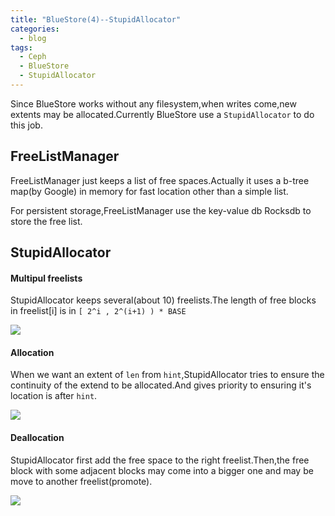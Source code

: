 ```yaml
---
title: "BlueStore(4)--StupidAllocator"
categories:
  - blog
tags:
  - Ceph
  - BlueStore
  - StupidAllocator
---
```



Since BlueStore works without any filesystem,when writes come,new extents may be allocated.Currently BlueStore use a `StupidAllocator` to do this job.

## FreeListManager

FreeListManager just keeps a list of free spaces.Actually it uses a b-tree map(by Google) in memory for fast location other than a simple list.

For persistent storage,FreeListManager use the key-value db Rocksdb to store the free list.

## StupidAllocator

#### Multipul freelists

StupidAllocator keeps several(about 10) freelists.The length of free blocks in freelist[i] is in `[ 2^i , 2^(i+1) ) * BASE`

![](http://cezvf.img47.wal8.com/img47/544731_20160503164529/146228964528.png)

#### Allocation

When we want an extent of `len` from `hint`,StupidAllocator tries to ensure the continuity of the extend to be allocated.And gives priority to ensuring it's location is after `hint`.

![](http://cooljiansir.oss-cn-beijing.aliyuncs.com/bwlab/allocator1.png)

#### Deallocation

StupidAllocator first add the free space to the right freelist.Then,the free block with some adjacent blocks may come into a bigger one and may be move to another freelist(promote).

![](http://cooljiansir.oss-cn-beijing.aliyuncs.com/bwlab/allocator3.png)


